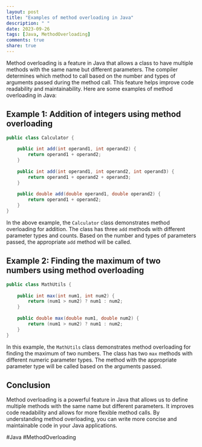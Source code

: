 ```yaml
---
layout: post
title: "Examples of method overloading in Java"
description: " "
date: 2023-09-26
tags: [Java, MethodOverloading]
comments: true
share: true
---
```


Method overloading is a feature in Java that allows a class to have multiple methods with the same name but different parameters. The compiler determines which method to call based on the number and types of arguments passed during the method call. This feature helps improve code readability and maintainability. Here are some examples of method overloading in Java:

## Example 1: Addition of integers using method overloading

```java
public class Calculator {
    
    public int add(int operand1, int operand2) {
        return operand1 + operand2;
    }
    
    public int add(int operand1, int operand2, int operand3) {
        return operand1 + operand2 + operand3;
    }
    
    public double add(double operand1, double operand2) {
        return operand1 + operand2;
    }
}
```

In the above example, the `Calculator` class demonstrates method overloading for addition. The class has three `add` methods with different parameter types and counts. Based on the number and types of parameters passed, the appropriate `add` method will be called.

## Example 2: Finding the maximum of two numbers using method overloading

```java
public class MathUtils {
    
    public int max(int num1, int num2) {
        return (num1 > num2) ? num1 : num2;
    }
    
    public double max(double num1, double num2) {
        return (num1 > num2) ? num1 : num2;
    }
}
```

In this example, the `MathUtils` class demonstrates method overloading for finding the maximum of two numbers. The class has two `max` methods with different numeric parameter types. The method with the appropriate parameter type will be called based on the arguments passed.

## Conclusion

Method overloading is a powerful feature in Java that allows us to define multiple methods with the same name but different parameters. It improves code readability and allows for more flexible method calls. By understanding method overloading, you can write more concise and maintainable code in your Java applications.

#Java #MethodOverloading